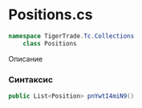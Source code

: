 
# Positions.cs
```csharp
namespace TigerTrade.Tc.Collections  
    class Positions
```

Описание

### Синтаксис
```csharp
public List<Position> pnYwtI4miN9()
```


                    
                    